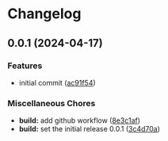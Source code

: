 # Changelog

## 0.0.1 (2024-04-17)


### Features

* initial commit ([ac91f54](https://github.com/krystal/cert-manager-webhook-katapult/commit/ac91f54c532bc8b8e0b741c17e1fbe309f24adb5))


### Miscellaneous Chores

* **build:** add github workflow ([8e3c1af](https://github.com/krystal/cert-manager-webhook-katapult/commit/8e3c1afbaee26d2526595676477ab13052e6ac8d))
* **build:** set the initial release 0.0.1 ([3c4d70a](https://github.com/krystal/cert-manager-webhook-katapult/commit/3c4d70ae7e002321019772dc5b563623471d6011))
